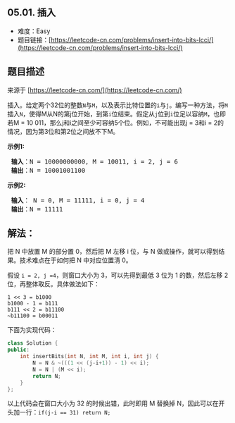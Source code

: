 ##  05.01. 插入

- 难度：Easy
- 题目链接：[https://leetcode-cn.com/problems/insert-into-bits-lcci/](https://leetcode-cn.com/problems/insert-into-bits-lcci/)


## 题目描述

来源于 [https://leetcode-cn.com/](https://leetcode-cn.com/)

<p>插入。给定两个32位的整数<code>N</code>与<code>M</code>，以及表示比特位置的<code>i</code>与<code>j</code>。编写一种方法，将<code>M</code>插入<code>N</code>，使得M从N的第j位开始，到第<code>i</code>位结束。假定从<code>j</code>位到<code>i</code>位足以容纳<code>M</code>，也即若M = 10 011，那么j和i之间至少可容纳5个位。例如，不可能出现j = 3和i = 2的情况，因为第3位和第2位之间放不下M。</p>

<p> <strong>示例1:</strong></p>

<pre>
<strong> 输入</strong>：N = 10000000000, M = 10011, i = 2, j = 6
<strong> 输出</strong>：N = 10001001100
</pre>

<p> <strong>示例2:</strong></p>

<pre>
<strong> 输入</strong>： N = 0, M = 11111, i = 0, j = 4
<strong> 输出</strong>：N = 11111
</pre>


## 解法：

把 N 中放置 M 的部分置 0，然后把 M 左移 i 位，与 N 做或操作，就可以得到结果。技术难点在于如何把 N 中对应位置清 0。

假设 `i = 2, j =4`，则窗口大小为 3，可以先得到最低 3 位为 1 的数，然后左移 2 位，再整体取反。具体做法如下：

```
1 << 3 = b1000
b1000 - 1 = b111
b111 << 2 = b11100
~b11100 = b00011
```

下面为实现代码：

```c++
class Solution {
public:
    int insertBits(int N, int M, int i, int j) {
        N = N & ~(((1 << (j-i+1)) - 1) << i);
        N = N | (M << i);
        return N;
    }
};
```

以上代码会在窗口大小为 32 的时候出错，此时即用 M 替换掉 N，因此可以在开头加一行：`if(j-i == 31) return N;`